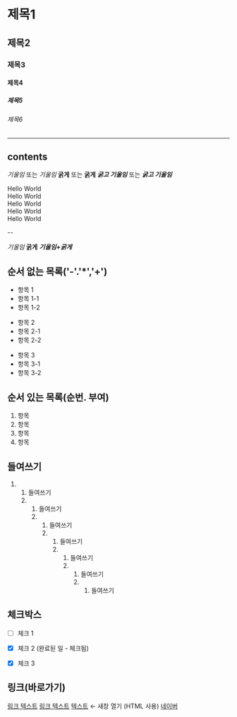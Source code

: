 <!-- 제목 -->
# 제목1
## 제목2
### 제목3
#### 제목4
##### 제목5
###### 제목6

---
contents
---

<!-- 강조 --> 
*기울임* 또는 _기울임_
**굵게** 또는 __굵게__
***굵고 기울임*** 또는 ___굵고 기울임___






<!-- 줄바꿈 (문장끝 space 2회, <br>tag -->
Hello World  
Hello World<br>
Hello World<br>
Hello World<br>
Hello World<br>

--

<!-- 강조(기울임:* 굵게:**, 굵게+기울임:***) -->
*기울임*
**굵게**
***기울임+굵게***




<!-- 목록 -->
## 순서 없는 목록('-'.'*','+')
- 항목 1
- 항목 1-1
- 항목 1-2

* 항목 2
* 항목 2-1
* 항목 2-2

+ 항목 3
+ 항목 3-1
+ 항목 3-2

## 순서 있는 목록(순번. 부여)
1. 항목
2. 항목
3. 항목
4. 항목

## 들여쓰기
1. 1. 들여쓰기
   2. 1. 들여쓰기
      2. 1. 들여쓰기
         2. 1. 들여쓰기
            2. 1. 들여쓰기
               2. 1. 들여쓰기
                  2. 1. 들여쓰기


## 체크박스
- [ ] 체크 1  
- [x] 체크 2 (완료된 일 - 체크됨)  
- [x] 체크 3


## 링크(바로가기)
[링크 텍스트](URL)
[링크 텍스트](URL "툴팁 텍스트")
<a href="URL" target="_blank">텍스트</a> ← 새창 열기 (HTML 사용)
[네이버](https://naver.com)









